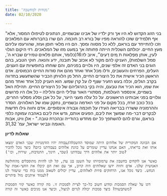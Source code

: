 ```yaml
---
title: 'נקודות למחשבה'
date: 02/10/2020

---
```


"בני הזוג הקדוש לא היו אך ורק ילדיו של אבינו שבשמיים, הנתונים לטיפולו המסור, אלא אף תלמידים שזכו להוראה מפיו של בורא רב חוכמה. הם שרו בחברותא עם המלאכים וזכו להתייחד עם בוראם, ללא כל מסווה ומסך. הם היו מלאי חוסן ועזוז, שהורעפו עליהם מעץ החיים. יכולתם השכלית הייתה פחותה אך במעט מזו של המלאכים. רזי היקום הגלוי לעין, אותן מִפְלְאוֹת ת ְמִים דֵעִים״, איוב לז:16(כלומר, אותם פלאים טמירים שברא ה', סמל השלמות), העניקו להם מקור לא אכזב של תובנה, ידע והנאה. חוקי הטבע, בהם הוגים בני האדם זה אלפי שנים, היו גלויים בפניהם, והם שוחחו בחופשיות עם העצים, העלים, הפרחים והעשבים, ודלו מכל אחד ואחד מהם את סודות החיים הכמוסים. אדם הראשון הכיר אישית את כל היצורים החיים, החל מן הלוויתן הכביר שהשתעשע בחדווה בקרב הגלים, וכלה בעש הזעיר שצף לו על קרן שמש. הוא העניק לכל אחד ואחד מהם את שמו, הוא הכיר את טבעם, והיה בקי בהרגליהם של כל היצורים החיים. תהילת האל בשמיים, אינספור העולמות, מסתורי האור וצלילי היום והלילה – כל אלו היו פרושים וגלויים בפני אבותינו הראשונים. על כל עלה מעצי היער, על כל אבן וסלע מסלעי ההרים, בכל כוכב זורח, בכל מקום על פני האדמה ובשמיים, נחקק שמו של האלוהים. הסדר וההרמוניה ששררו בבריאה העידו על חוכמה וגבורה אינסופיים. אדם וחווה גילו חדשות לבקרים דבר-מה שמשך את ליבם, הפעים אותם, גדש את ליבם באהבה עמוקה כלפי בוראם, וגרם להם להשתפך כל יום מחדש בהודייה ובהכרת טובה." - אלן וויט, אבות האומה ונביאי ישראל, עמ' 31,32.

**שאלות לדיון**

`אם הכוונה המקורית של אלוהים היתה שמוסד ההשכלה/עבודה יהיו הזדמנויות שבני האדם ימצאו אותו ואת בריאתו, האם אנחנו עדיין שומרים על כוונת אלוהים בעבודתנו כיום? כיצד נוכל להכיר טוב יותר את אלוהים דרך עבודתנו (שכר, חינוך, התנדבות, שירות, וכו')?`

`כאשר אנו לוקחים בחשבון את ערמומיותו של השטן בגן עדן, קל לנו להיות מתוסכלים מהחולשה האנושית שלנו. אדם וחווה ידעו שאלוהים היה קרוב, אך עם זאת הם קיבלו את החצי-אמת של הנחש. כיצד נוכל אנו, הרחוקים פיזית לאלוהים, עדיין יכולים לשאוב ממנו כוח כדי שיעזור לנו לעמוד איתנים מול פיתויים?`

`דונו על שאלת הסמכות ומדוע חשוב כל-כך לציית לסמכות זו. מה קורה כאשר קווי הסמכות משתבשות? כיצד סמכות יכולה לגרום לניצול, וכיצד אנו מגיבים כאשר זה קורה?`